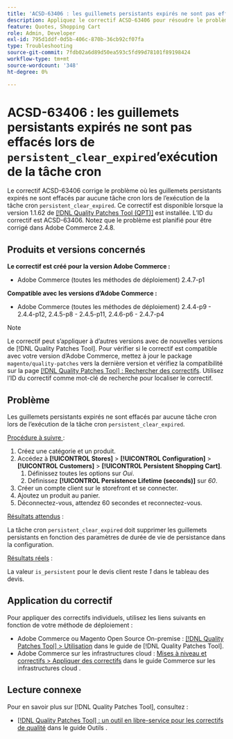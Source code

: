 ```yaml
---
title: 'ACSD-63406 : les guillemets persistants expirés ne sont pas effacés lors de l’exécution de la tâche cron persistent_clear_expired'
description: Appliquez le correctif ACSD-63406 pour résoudre le problème d’Adobe Commerce où les guillemets persistants expirés ne sont effacés par aucune tâche cron lors de l’exécution de la tâche cron « persistent_clear_expired ».
feature: Quotes, Shopping Cart
role: Admin, Developer
exl-id: 795d1ddf-0d5b-406c-870b-36cb92cf07fa
type: Troubleshooting
source-git-commit: 7fdb02a6d89d50ea593c5fd99d78101f89198424
workflow-type: tm+mt
source-wordcount: '348'
ht-degree: 0%

---
```


# ACSD-63406 : les guillemets persistants expirés ne sont pas effacés lors de `persistent_clear_expired`’exécution de la tâche cron

Le correctif ACSD-63406 corrige le problème où les guillemets persistants expirés ne sont effacés par aucune tâche cron lors de l’exécution de la tâche cron `persistent_clear_expired`. Ce correctif est disponible lorsque la version 1.1.62 de [[!DNL Quality Patches Tool (QPT)]](/help/tools/quality-patches-tool/quality-patches-tool-to-self-serve-quality-patches.md) est installée. L’ID du correctif est ACSD-63406. Notez que le problème est planifié pour être corrigé dans Adobe Commerce 2.4.8.

## Produits et versions concernés

**Le correctif est créé pour la version Adobe Commerce :**

* Adobe Commerce (toutes les méthodes de déploiement) 2.4.7-p1

**Compatible avec les versions d’Adobe Commerce :**

* Adobe Commerce (toutes les méthodes de déploiement) 2.4.4-p9 - 2.4.4-p12, 2.4.5-p8 - 2.4.5-p11, 2.4.6-p6 - 2.4.7-p4

>[!NOTE]
>
>Le correctif peut s’appliquer à d’autres versions avec de nouvelles versions de [!DNL Quality Patches Tool]. Pour vérifier si le correctif est compatible avec votre version d’Adobe Commerce, mettez à jour le package `magento/quality-patches` vers la dernière version et vérifiez la compatibilité sur la page [[!DNL Quality Patches Tool] : Rechercher des correctifs](https://experienceleague.adobe.com/tools/commerce-quality-patches/index.html?lang=fr). Utilisez l’ID du correctif comme mot-clé de recherche pour localiser le correctif.

## Problème

Les guillemets persistants expirés ne sont effacés par aucune tâche cron lors de l’exécution de la tâche cron `persistent_clear_expired`.

<u>Procédure à suivre </u> :

1. Créez une catégorie et un produit.
1. Accédez à **[!UICONTROL Stores]** > **[!UICONTROL Configuration]** > **[!UICONTROL Customers]** > **[!UICONTROL Persistent Shopping Cart]**.
   1. Définissez toutes les options sur *Oui*.
   1. Définissez **[!UICONTROL Persistence Lifetime (seconds)]** sur *60*.
1. Créer un compte client sur le storefront et se connecter.
1. Ajoutez un produit au panier.
1. Déconnectez-vous, attendez 60 secondes et reconnectez-vous.

<u>Résultats attendus</u> :

La tâche cron `persistent_clear_expired` doit supprimer les guillemets persistants en fonction des paramètres de durée de vie de persistance dans la configuration.

<u>Résultats réels</u> :

La valeur `is_persistent` pour le devis client reste *1* dans le tableau des devis.

## Application du correctif

Pour appliquer des correctifs individuels, utilisez les liens suivants en fonction de votre méthode de déploiement :

* Adobe Commerce ou Magento Open Source On-premise : [[!DNL Quality Patches Tool] > Utilisation](/help/tools/quality-patches-tool/usage.md) dans le guide de [!DNL Quality Patches Tool].
* Adobe Commerce sur les infrastructures cloud : [Mises à niveau et correctifs > Appliquer des correctifs](https://experienceleague.adobe.com/docs/commerce-cloud-service/user-guide/develop/upgrade/apply-patches.html?lang=fr) dans le guide Commerce sur les infrastructures cloud .


## Lecture connexe

Pour en savoir plus sur [!DNL Quality Patches Tool], consultez :

* [[!DNL Quality Patches Tool] : un outil en libre-service pour les correctifs de qualité](/help/tools/quality-patches-tool/quality-patches-tool-to-self-serve-quality-patches.md) dans le guide Outils .
